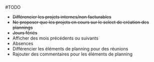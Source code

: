 #TODO

  * ~~Différencier les projets internes/non facturables~~
  * ~~Ne proposer que les projets en cours sur le select de création des plannings~~
  * ~~Jours fériés~~
  * Afficher des mois précédents ou suivants
  * Absences
  * Différencier les éléments de planning pour des réunions
  * Rajouter des commentaires pour les éléments de planning

